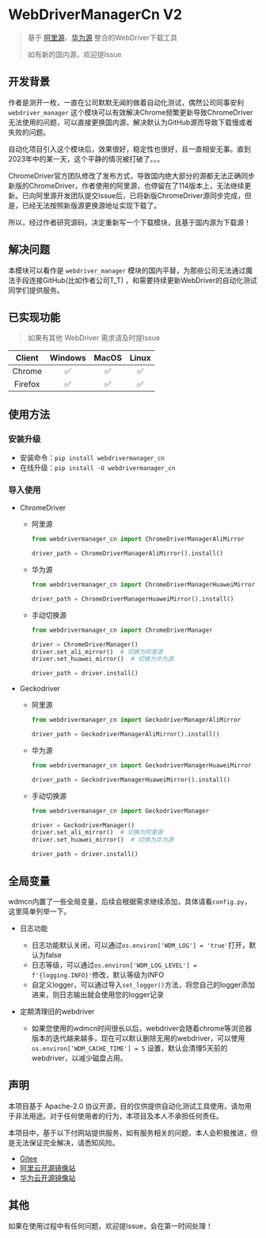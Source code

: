 # WebDriverManagerCn V2

> 基于 [阿里源](https://www.npmmirror.com/)、[华为源](https://mirrors.huaweicloud.com/) 整合的WebDriver下载工具
>
> 如有新的国内源，欢迎提Issue

## 开发背景

作者是测开一枚，一直在公司默默无闻的做着自动化测试，偶然公司同事安利 `webdriver_manager`
这个模块可以有效解决Chrome频繁更新导致ChromeDriver无法使用的问题，可以直接更换国内源，解决默认为GitHub源而导致下载慢或者失败的问题。

自动化项目引入这个模块后，效果很好，稳定性也很好，且一直相安无事。直到2023年中的某一天，这个平静的情况被打破了。。。

ChromeDriver官方团队修改了发布方式，导致国内绝大部分的源都无法正确同步新版的ChromeDriver，作者使用的阿里源，也停留在了114版本上，无法继续更新。已向阿里源开发团队提交Issue后，已将新版ChromeDriver源同步完成，但是，已经无法按照新版源更换源地址实现下载了。

所以，经过作者研究源码，决定重新写一个下载模块，且基于国内源为下载源！

## 解决问题

本模块可以看作是 `webdriver_manager` 模块的国内平替，为那些公司无法通过魔法手段连接GitHub(比如作者公司T_T)
，和需要持续更新WebDriver的自动化测试同学们提供服务。

## 已实现功能

> 如果有其他 WebDriver 需求请及时提Issue

| Client  | Windows | MacOS | Linux |
|:-------:|:-------:|:-----:|:-----:|
| Chrome  |    ✅    |   ✅   |   ✅   |
| Firefox |    ✅    |   ✅   |   ✅   |

## 使用方法

### 安装升级

- 安装命令：`pip install webdrivermanager_cn`
- 在线升级：`pip install -U webdrivermanager_cn`

### 导入使用

- ChromeDriver
    - 阿里源
      ```python
      from webdrivermanager_cn import ChromeDriverManagerAliMirror
      
      driver_path = ChromeDriverManagerAliMirror().install()
      ```
    - 华为源
      ```python
      from webdrivermanager_cn import ChromeDriverManagerHuaweiMirror
  
      driver_path = ChromeDriverManagerHuaweiMirror().install()
      ```
    - 手动切换源
      ```python
      from webdrivermanager_cn import ChromeDriverManager
  
      driver = ChromeDriverManager()
      driver.set_ali_mirror()  # 切换为阿里源
      driver.set_huawei_mirror()  # 切换为华为源
  
      driver_path = driver.install()
      ```

- Geckodriver
    - 阿里源
      ```python
      from webdrivermanager_cn import GeckodriverManagerAliMirror
      
      driver_path = GeckodriverManagerAliMirror().install()
      ```
    - 华为源
      ```python
      from webdrivermanager_cn import GeckodriverManagerHuaweiMirror
  
      driver_path = GeckodriverManagerHuaweiMirror().install()
      ```
    - 手动切换源
      ```python
      from webdrivermanager_cn import GeckodriverManager
  
      driver = GeckodriverManager()
      driver.set_ali_mirror()  # 切换为阿里源
      driver.set_huawei_mirror()  # 切换为华为源
  
      driver_path = driver.install()
      ```

## 全局变量

wdmcn内置了一些全局变量，后续会根据需求继续添加，具体请看`config.py`，这里简单列举一下。

- 日志功能

    - 日志功能默认关闭，可以通过`os.environ['WDM_LOG'] = 'true'`打开，默认为false
    - 日志等级，可以通过`os.environ['WDM_LOG_LEVEL'] = f'{logging.INFO}'`修改，默认等级为INFO
    - 自定义logger，可以通过导入`set_logger()`方法，将您自己的logger添加进来，则日志输出就会使用您的logger记录

- 定期清理旧的webdriver

    - 如果您使用的wdmcn时间很长以后，webdriver会随着chrome等浏览器版本的迭代越来越多，现在可以默认删除无用的webdriver，可以使用`os.environ['WDM_CACHE_TIME'] = 5`
    设置，默认会清理5天前的webdriver，以减少磁盘占用。

## 声明

本项目基于 Apache-2.0 协议开源，目的仅供提供自动化测试工具使用，请勿用于非法用途。对于任何使用者的行为，本项目及本人不承担任何责任。

本项目中，基于以下付网站提供服务，如有服务相关的问题，本人会积极推进，但是无法保证完全解决，请悉知风险。

- [Gitee](https://gitee.com/)
- [阿里云开源镜像站](https://www.npmmirror.com/)
- [华为云开源镜像站](https://mirrors.huaweicloud.com/home)

## 其他

如果在使用过程中有任何问题，欢迎提Issue，会在第一时间处理！
